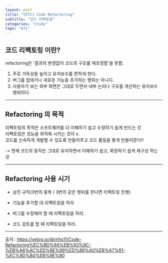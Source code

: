 ```yaml
---
layout: post
title: "[ETC] Code Refactoring"
subtitle: "코드 리펙토링"
categories: "study"
tags: "etc"
---
```


## 코드 리펙토링 이란?

refactoring은 '결과의 변경없이 코드의 구조를 재조정함'을 뜻함.

1. 주로 가독성을 높이고 유지보수를 편하게 한다.
2. 버그를 없애거나 새로운 기능을 추가하는 행위는 아니다.
3. 사용자가 보는 외부 화면은 그대로 두면서 내부 논리나 구조를 개선하는 유지보수 행위이다.

---

## Refactoring 의 목적

리팩토링의 목적은 소프트웨어를 더 이해하기 쉽고 수정하기 쉽게 만드는 것  
리팩토링은 성능을 최적화 시키는 것이 x.  
코드를 신속하게 개발할 수 있도록 만들어주고 코드 품질을 좋게 만들어준다!!

-> 현재 코드의 동작은 그대로 유지하면서 이해하기 쉽고, 확장하기 쉽게 재구성 하는 것

---

## Refactoring 사용 시기

- 삼진 규칙(3번의 중복 / 3번의 같은 행위를 한다면 리펙토링 진행)

- 기능을 추가할 대 리펙토링을 하자

- 버그를 수정해야 할 때 리펙토링을 하라.

- 코드 검토를 할 때 리펙토링을 하라.

---

출처 : https://velog.io/@rlrhs11/Code-Refactoring%EC%BD%94%EB%93%9C-%EB%A6%AC%ED%8E%99%ED%86%A0%EB%A7%81-%EC%9D%B4%EB%9E%80
